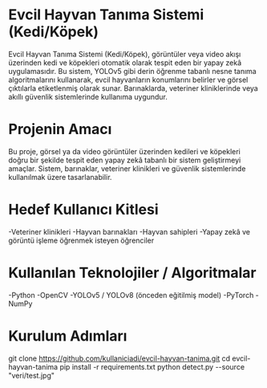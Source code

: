 # Evcil Hayvan Tanıma Sistemi (Kedi/Köpek)

Evcil Hayvan Tanıma Sistemi (Kedi/Köpek), görüntüler veya video akışı üzerinden kedi ve köpekleri otomatik olarak tespit eden bir yapay zekâ uygulamasıdır. Bu sistem, YOLOv5 gibi derin öğrenme tabanlı nesne 
tanıma algoritmalarını kullanarak, evcil hayvanların konumlarını belirler ve görsel çıktılarla etiketlenmiş olarak sunar. Barınaklarda, veteriner kliniklerinde veya akıllı güvenlik sistemlerinde kullanıma uygundur.


# Projenin Amacı

Bu proje, görsel ya da video görüntüler üzerinden kedileri ve köpekleri doğru bir şekilde tespit eden yapay zekâ tabanlı bir sistem geliştirmeyi amaçlar. 
Sistem, barınaklar, veteriner klinikleri ve güvenlik sistemlerinde kullanılmak üzere tasarlanabilir.


#  Hedef Kullanıcı Kitlesi

-Veteriner klinikleri
-Hayvan barınakları
-Hayvan sahipleri
-Yapay zekâ ve görüntü işleme öğrenmek isteyen öğrenciler


# Kullanılan Teknolojiler / Algoritmalar

-Python
-OpenCV
-YOLOv5 / YOLOv8 (önceden eğitilmiş model)
-PyTorch
-NumPy


# Kurulum Adımları

git clone https://github.com/kullaniciadi/evcil-hayvan-tanima.git
cd evcil-hayvan-tanima
pip install -r requirements.txt
python detect.py --source "veri/test.jpg"
